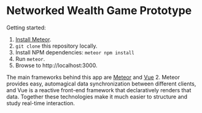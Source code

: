 # Networked Wealth Game Prototype

Getting started:

1. [Install Meteor].
2. `git clone` this repository locally.
3. Install NPM dependencies: `meteor npm install`
4. Run `meteor`.
5. Browse to http://localhost:3000.

[Install Meteor]: https://www.meteor.com/install

The main frameworks behind this app are [Meteor] and [Vue] 2. Meteor
provides easy, automagical data synchronization between different
clients, and Vue is a reactive front-end framework that declaratively
renders that data. Together these technologies make it much easier to
structure and study real-time interaction.

[Meteor]: https://www.meteor.com/
[Vue]: https://vuejs.org/
